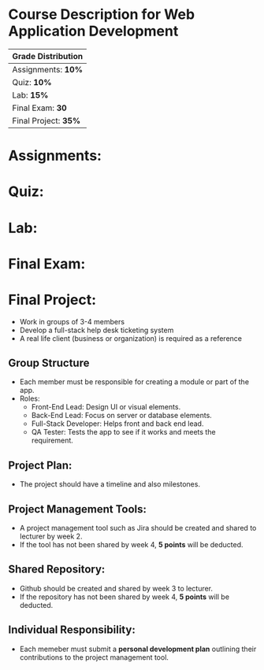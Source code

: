 # Course Description for Web Application Development

| **Grade Distribution** |
| :--- |
| Assignments: **10%** |
| Quiz: **10%** |
| Lab: **15%** |
| Final Exam: **30** |
| Final Project: **35%** |

# Assignments:
# Quiz:
# Lab:
# Final Exam:
# Final Project:
- Work in groups of 3-4 members
- Develop a full-stack help desk ticketing system
- A real life client (business or organization) is required as a reference

## Group Structure
- Each member must be responsible for creating a module or part of the app.
- Roles:
    - Front-End Lead: Design UI or visual elements.
    - Back-End Lead: Focus on server or database elements.
    - Full-Stack Developer: Helps front and back end lead.
    - QA Tester: Tests the app to see if it works and meets the requirement.

## Project Plan:
- The project should have a timeline and also milestones.

## Project Management Tools:
- A project management tool such as Jira should be created and shared to lecturer by week 2.
- If the tool has not been shared by week 4, **5 points** will be deducted.

## Shared Repository:
- Github should be created and shared by week 3 to lecturer.
- If the repository has not been shared by week 4, **5 points** will be deducted.

## Individual Responsibility:
- Each memeber must submit a **personal development plan** outlining their contributions to the project management tool.
